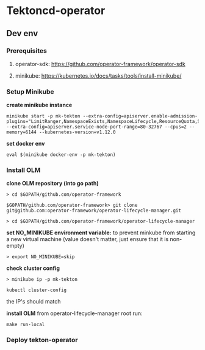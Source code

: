 # Tektoncd-operator

## Dev env

### Prerequisites

1. operator-sdk: https://github.com/operator-framework/operator-sdk

2. minikube: https://kubernetes.io/docs/tasks/tools/install-minikube/

### Setup Minikube

**create minikube instance**

```
minikube start -p mk-tekton --extra-config=apiserver.enable-admission-plugins="LimitRanger,NamespaceExists,NamespaceLifecycle,ResourceQuota,ServiceAccount,DefaultStorageClass,MutatingAdmissionWebhook" --extra-config=apiserver.service-node-port-range=80-32767 --cpus=2 --memory=6144 --kubernetes-version=v1.12.0
```

**set docker env**

```
eval $(minikube docker-env -p mk-tekton)
```

### Install OLM

**clone OLM repository (into go path)**

```
> cd $GOPATH/github.com/operator-framework
```
```
$GOPATH/github.com/operator-framework> git clone git@github.com:operator-framework/operator-lifecycle-manager.git
```
```
> cd $GOPATH/github.com/operator-framework/operator-lifecycle-manager
```

**set NO_MINIKUBE environment variable:** to prevent minkube from starting a new virtual machine (value doesn't matter, just ensure that it is non-empty)
```
> export NO_MINIKUBE=skip
```

**check cluster config**
```
> minikube ip -p mk-tekton
```
```
kubectl cluster-config
```
the IP's should match

**install OLM**
from operator-lifecycle-manager root run:
```
make run-local
```

### Deploy tekton-operator


